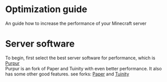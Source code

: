 # Optimization guide
An guide how to increase the performance of your Minecraft server
# Server software
To begin, first select the best server software for performance, which is [Purpur](https://github.com/pl3xgaming/Purpur)<br>
Purpur is an fork of Paper and Tuinity with even better performance. It also has some other good features. see forks: [Paper](https://github.com/PaperMC/Paper) and [Tuinity](https://github.com/Tuinity/Tuinity)</br>

